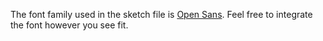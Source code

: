 The font family used in the sketch file is [Open Sans](https://fonts.google.com/specimen/Open+Sans). Feel free to integrate the font however you see fit.